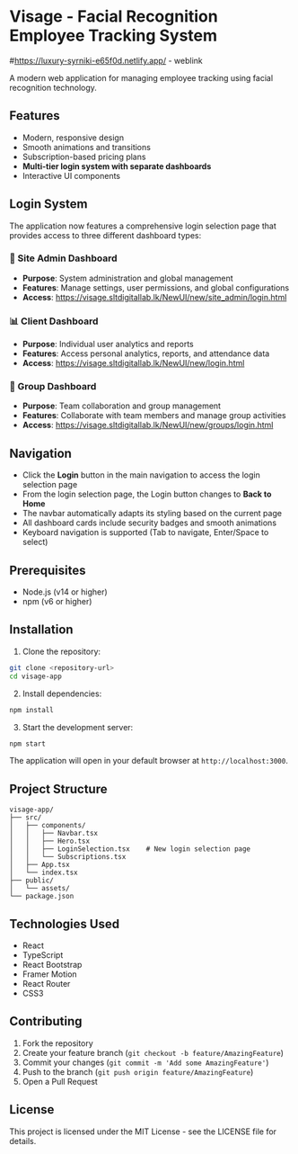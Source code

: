 # Visage - Facial Recognition Employee Tracking System
#https://luxury-syrniki-e65f0d.netlify.app/ - weblink

A modern web application for managing employee tracking using facial recognition technology.

## Features

- Modern, responsive design
- Smooth animations and transitions
- Subscription-based pricing plans
- **Multi-tier login system with separate dashboards**
- Interactive UI components

## Login System

The application now features a comprehensive login selection page that provides access to three different dashboard types:

### 🔧 Site Admin Dashboard
- **Purpose**: System administration and global management
- **Features**: Manage settings, user permissions, and global configurations
- **Access**: https://visage.sltdigitallab.lk/NewUI/new/site_admin/login.html

### 📊 Client Dashboard  
- **Purpose**: Individual user analytics and reports
- **Features**: Access personal analytics, reports, and attendance data
- **Access**: https://visage.sltdigitallab.lk/NewUI/new/login.html

### 👥 Group Dashboard
- **Purpose**: Team collaboration and group management
- **Features**: Collaborate with team members and manage group activities
- **Access**: https://visage.sltdigitallab.lk/NewUI/new/groups/login.html

## Navigation

- Click the **Login** button in the main navigation to access the login selection page
- From the login selection page, the Login button changes to **Back to Home** 
- The navbar automatically adapts its styling based on the current page
- All dashboard cards include security badges and smooth animations
- Keyboard navigation is supported (Tab to navigate, Enter/Space to select)

## Prerequisites

- Node.js (v14 or higher)
- npm (v6 or higher)

## Installation

1. Clone the repository:
```bash
git clone <repository-url>
cd visage-app
```

2. Install dependencies:
```bash
npm install
```

3. Start the development server:
```bash
npm start
```

The application will open in your default browser at `http://localhost:3000`.

## Project Structure

```
visage-app/
├── src/
│   ├── components/
│   │   ├── Navbar.tsx
│   │   ├── Hero.tsx
│   │   ├── LoginSelection.tsx    # New login selection page
│   │   └── Subscriptions.tsx
│   ├── App.tsx
│   └── index.tsx
├── public/
│   └── assets/
└── package.json
```

## Technologies Used

- React
- TypeScript
- React Bootstrap
- Framer Motion
- React Router
- CSS3

## Contributing

1. Fork the repository
2. Create your feature branch (`git checkout -b feature/AmazingFeature`)
3. Commit your changes (`git commit -m 'Add some AmazingFeature'`)
4. Push to the branch (`git push origin feature/AmazingFeature`)
5. Open a Pull Request

## License

This project is licensed under the MIT License - see the LICENSE file for details.
